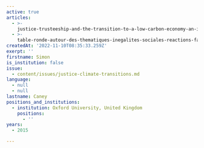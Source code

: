 ```yaml
---
active: true
articles:
  - >-
    justice-trusteeship-and-the-transition-to-a-low-carbon-economy-an-integrated-approach
  - >-
    table-ronde-autour-des-thematiques-inegalites-sociales-reactions-face-au-changement-et-gouvernance-et-democratie-
createdAt: '2022-11-10T08:35:33.259Z'
exerpt: ''
firstname: Simon
is_institution: false
issue:
  - content/issues/justice-climate-transitions.md
language:
  - null
  - null
lastname: Caney
positions_and_institutions:
  - institution: Oxford University, United Kingdom
    positions:
      - ''
years:
  - 2015

---
```

